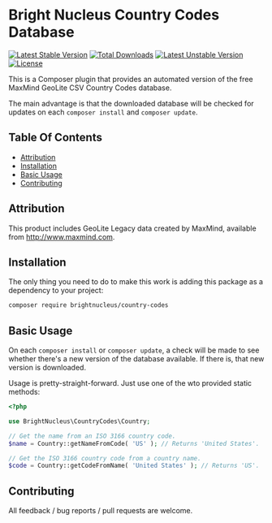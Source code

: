# Bright Nucleus Country Codes Database

[![Latest Stable Version](https://poser.pugx.org/brightnucleus/country-codes/v/stable)](https://packagist.org/packages/brightnucleus/country-codes)
[![Total Downloads](https://poser.pugx.org/brightnucleus/country-codes/downloads)](https://packagist.org/packages/brightnucleus/country-codes)
[![Latest Unstable Version](https://poser.pugx.org/brightnucleus/country-codes/v/unstable)](https://packagist.org/packages/brightnucleus/country-codes)
[![License](https://poser.pugx.org/brightnucleus/country-codes/license)](https://packagist.org/packages/brightnucleus/country-codes)

This is a Composer plugin that provides an automated version of the free MaxMind GeoLite CSV Country Codes database.

The main advantage is that the downloaded database will be checked for updates on each `composer install` and `composer update`.

## Table Of Contents

* [Attribution](#attribution)
* [Installation](#installation)
* [Basic Usage](#basic-usage)
* [Contributing](#contributing)

## Attribution

This product includes GeoLite Legacy data created by MaxMind, available from
<a href="http://www.maxmind.com">http://www.maxmind.com</a>.

## Installation

The only thing you need to do to make this work is adding this package as a dependency to your project:

```BASH
composer require brightnucleus/country-codes
```

## Basic Usage

On each `composer install` or `composer update`, a check will be made to see whether there's a new version of the database available. If there is, that new version is downloaded.

Usage is pretty-straight-forward. Just use one of the wto provided static methods:

```PHP
<?php

use BrightNucleus\CountryCodes\Country;

// Get the name from an ISO 3166 country code.
$name = Country::getNameFromCode( 'US' ); // Returns 'United States'.

// Get the ISO 3166 country code from a country name.
$code = Country::getCodeFromName( 'United States' ); // Returns 'US'.
```

## Contributing

All feedback / bug reports / pull requests are welcome.
